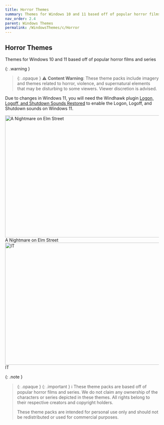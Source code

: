 ```yaml
---
title: Horror Themes
summary: Themes for Windows 10 and 11 based off of popular horror films and series
nav_order: 2.4
parent: Windows Themes
permalink: /WindowsThemes/c/Horror
---
```


## Horror Themes
Themes for Windows 10 and 11 based off of popular horror films and series

{: .warning }
> {: .opaque }
> ⚠️ **Content Warning**: These theme packs include imagery and themes related to horror, violence, and supernatural elements that may be disturbing to some viewers. Viewer discretion is advised.

Due to changes in Windows 11, you will need the Windhawk plugin [Logon, Logoff, and Shutdown Sounds Restored](https://windhawk.net/mods/logon-logoff-shutdown-sounds) to enable the Logon, Logoff, and Shutdown sounds on Windows 11.

<div class="gallery text-delta">
<div class="gallery-item">
<a target="_blank" href="/WindowsThemes/c/Horror/ANightmareOnElmStreet">
<img src="https://gitlab.com/the-back-room/deskthemepacks/sfw/a-nightmare-on-elm-street/-/raw/main/Extras/Preview.bmp" alt="A Nightmare on Elm Street" width="600" height="400">
</a>
<div class="desc">A Nightmare on Elm Street</div>
</div> 
<div class="gallery-item">
<a target="_blank" href="/WindowsThemes/c/Horror/IT">
<img src="https://gitlab.com/the-back-room/deskthemepacks/sfw/it/-/raw/main/Extras/Preview.bmp" alt="IT" width="600" height="400">
</a>
<div class="desc">IT</div>
</div>
</div>

{: .note }
> {: .opaque }
> {: .important }
> ℹ️ These theme packs are based off of popular horror films and series. We do not claim any ownership of the characters or series depicted in these themes. All rights belong to their respective creators and copyright holders.
>
> These theme packs are intended for personal use only and should not be redistributed or used for commercial purposes.